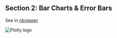 Section 2: Bar Charts & Error Bars
----------------------------------

See in
[nbviewer](http://nbviewer.ipython.org/github/plotly/python-user-guide/blob/master/s2_bar-charts/s2_bar-charts.ipynb)

![Plotly logo](http://i.imgur.com/4vwuxdJ.png)

